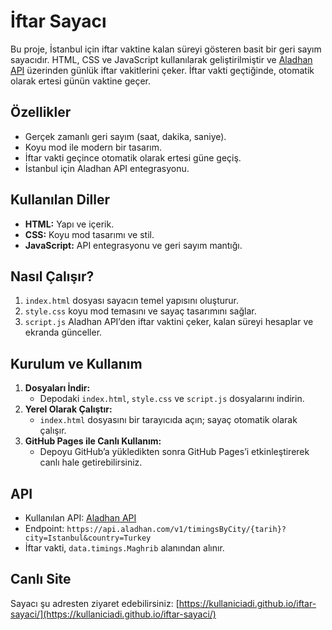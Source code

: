 # İftar Sayacı

Bu proje, İstanbul için iftar vaktine kalan süreyi gösteren basit bir geri sayım sayacıdır. HTML, CSS ve JavaScript kullanılarak geliştirilmiştir ve [Aladhan API](https://api.aladhan.com/) üzerinden günlük iftar vakitlerini çeker. İftar vakti geçtiğinde, otomatik olarak ertesi günün vaktine geçer.

## Özellikler
- Gerçek zamanlı geri sayım (saat, dakika, saniye).
- Koyu mod ile modern bir tasarım.
- İftar vakti geçince otomatik olarak ertesi güne geçiş.
- İstanbul için Aladhan API entegrasyonu.

## Kullanılan Diller
- **HTML:** Yapı ve içerik.
- **CSS:** Koyu mod tasarımı ve stil.
- **JavaScript:** API entegrasyonu ve geri sayım mantığı.

## Nasıl Çalışır?
1. `index.html` dosyası sayacın temel yapısını oluşturur.
2. `style.css` koyu mod temasını ve sayaç tasarımını sağlar.
3. `script.js` Aladhan API’den iftar vaktini çeker, kalan süreyi hesaplar ve ekranda günceller.

## Kurulum ve Kullanım
1. **Dosyaları İndir:**
   - Depodaki `index.html`, `style.css` ve `script.js` dosyalarını indirin.
2. **Yerel Olarak Çalıştır:**
   - `index.html` dosyasını bir tarayıcıda açın; sayaç otomatik olarak çalışır.
3. **GitHub Pages ile Canlı Kullanım:**
   - Depoyu GitHub’a yükledikten sonra GitHub Pages’i etkinleştirerek canlı hale getirebilirsiniz.

## API
- Kullanılan API: [Aladhan API](https://api.aladhan.com/v1/timingsByCity)
- Endpoint: `https://api.aladhan.com/v1/timingsByCity/{tarih}?city=Istanbul&country=Turkey`
- İftar vakti, `data.timings.Maghrib` alanından alınır.

## Canlı Site
Sayacı şu adresten ziyaret edebilirsiniz: [https://kullaniciadi.github.io/iftar-sayaci/](https://kullaniciadi.github.io/iftar-sayaci/)
